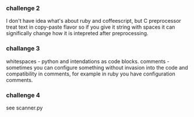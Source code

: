 ### challenge 2
I don't have idea what's about ruby and coffeescript, but C preprocessor treat
text in copy-paste flavor so if you give it string with spaces it can significally change
how it is intepreted after preprocessing.
### challange 3
whitespaces - python and intendations as code blocks.
comments - sometimes you can configure something without invasion into the code and
compatibility in comments, for example in ruby you have configuration comments.
### challenge 4
see scanner.py
